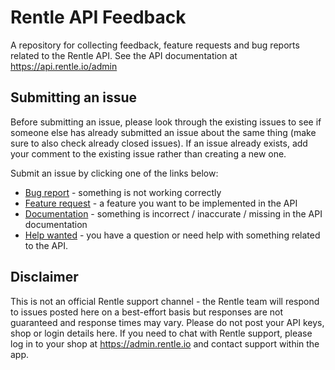 # Rentle API Feedback

A repository for collecting feedback, feature requests and bug reports related to the Rentle API. See the API documentation at https://api.rentle.io/admin


## Submitting an issue

Before submitting an issue, please look through the existing issues to see if someone else has already submitted an issue about the same thing (make sure to also check already closed issues). If an issue already exists, add your comment to the existing issue rather than creating a new one.

Submit an issue by clicking one of the links below:

- [Bug report](https://github.com/rentle/rentle-api-feedback/issues/new?template=bug_report.md&title=%5BBUG%5D+X+happens+when+Y) - something is not working correctly
- [Feature request](https://github.com/rentle/rentle-api-feedback/issues/new?assignees=&labels=enhancement&template=feature_request.md&title=%5BFEATURE+REQUEST%5D+Ability+to+do+X) - a feature you want to be implemented in the API
- [Documentation](https://github.com/rentle/rentle-api-feedback/issues/new?assignees=&labels=documentation&template=documentation.md&title=%5BDOCS%5D+Improve+X+in+Y) - something is incorrect / inaccurate / missing in the API documentation
- [Help wanted](https://github.com/rentle/rentle-api-feedback/issues/new?assignees=&labels=help+wanted&template=help---questions.md&title=%5BHELP+WANTED%5D+How+to+do+X) - you have a question or need help with something related to the API.

## Disclaimer

This is not an official Rentle support channel - the Rentle team will respond to issues posted here on a best-effort basis but responses are not guaranteed and response times may vary. Please do not post your API keys, shop or login details here. If you need to chat with Rentle support, please log in to your shop at https://admin.rentle.io and contact support within the app.
